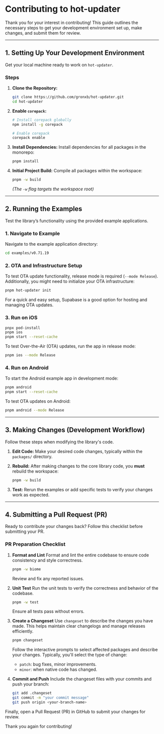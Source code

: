 # Contributing to hot-updater

Thank you for your interest in contributing! This guide outlines the necessary steps to get your development environment set up, make changes, and submit them for review.

---

## 1. Setting Up Your Development Environment

Get your local machine ready to work on `hot-updater`.

### Steps

1. **Clone the Repository:**

   ```bash
   git clone https://github.com/gronxb/hot-updater.git
   cd hot-updater
   ```

2. **Enable `corepack`:**

   ```bash
   # Install corepack globally
   npm install -g corepack

   # Enable corepack
   corepack enable
   ```

3. **Install Dependencies:**
   Install dependencies for all packages in the monorepo:

   ```bash
   pnpm install
   ```

4. **Initial Project Build:**
   Compile all packages within the workspace:

   ```bash
   pnpm -w build
   ```

   *(The `-w` flag targets the workspace root)*

---

## 2. Running the Examples

Test the library’s functionality using the provided example applications.

### 1. Navigate to Example

Navigate to the example application directory:

```bash
cd examples/v0.71.19
```

### 2. OTA and Infrastructure Setup

To test OTA update functionality, release mode is required (`--mode Release`). Additionally, you might need to initialize your OTA infrastructure:

```bash
pnpm hot-updater init
```

For a quick and easy setup, Supabase is a good option for hosting and managing OTA updates.

### 3. Run on iOS

```bash
pnpx pod-install
pnpm ios
pnpm start --reset-cache
```

To test Over-the-Air (OTA) updates, run the app in release mode:

```bash
pnpm ios --mode Release
```

### 4. Run on Android

To start the Android example app in development mode:

```bash
pnpm android
pnpm start --reset-cache
```

To test OTA updates on Android:

```bash
pnpm android --mode Release
```

---

## 3. Making Changes (Development Workflow)

Follow these steps when modifying the library's code.

1. **Edit Code:** Make your desired code changes, typically within the `packages/` directory.
2. **Rebuild:** After making changes to the core library code, you **must** rebuild the workspace:

   ```bash
   pnpm -w build
   ```
3. **Test:** Rerun the examples or add specific tests to verify your changes work as expected.

---

## 4. Submitting a Pull Request (PR)

Ready to contribute your changes back? Follow this checklist before submitting your PR.

### PR Preparation Checklist

1. **Format and Lint**
   Format and lint the entire codebase to ensure code consistency and style correctness.

   ```bash
   pnpm -w biome
   ```

   Review and fix any reported issues.

2. **Unit Test**
   Run the unit tests to verify the correctness and behavior of the codebase.

   ```bash
   pnpm -w test
   ```

   Ensure all tests pass without errors.

3. **Create a Changeset**
   Use `changeset` to describe the changes you have made. This helps maintain clear changelogs and manage releases efficiently.

   ```bash
   pnpm changeset
   ```

   Follow the interactive prompts to select affected packages and describe your changes. Typically, you'll select the type of change:

   * `patch`: bug fixes, minor improvements.
   * `minor`: when native code has changed.

4. **Commit and Push**
   Include the changeset files with your commits and push your branch:

   ```bash
   git add .changeset
   git commit -m "your commit message"
   git push origin <your-branch-name>
   ```

Finally, open a Pull Request (PR) in GitHub to submit your changes for review.

Thank you again for contributing!
